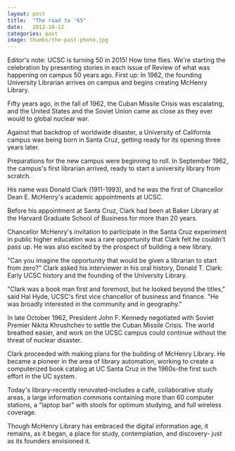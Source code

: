 ```yaml
---
layout: post
title:  "The road to '65"
date:   2012-10-12
categories: past
image: thumbs/the-past-photo.jpg
---
```

Editor's note: UCSC is turning 50 in 2015! How time flies. We're starting the celebration by presenting stories in each issue of Review of what was happening on campus 50 years ago. First up: In 1962, the founding University Librarian arrives on campus and begins creating McHenry Library.

Fifty years ago, in the fall of 1962, the Cuban Missile Crisis was escalating, and the United States and the Soviet Union came as close as they ever would to global nuclear war. 

Against that backdrop of worldwide disaster, a University of California campus was being born in Santa Cruz, getting ready for its opening three years later. 

Preparations for the new campus were beginning to roll. In September 1962, the campus's first librarian arrived, ready to start a university library from scratch. 

His name was Donald Clark (1911-1993), and he was the first of Chancellor Dean E. McHenry's academic appointments at UCSC. 

Before his appointment at Santa Cruz, Clark had been at Baker Library at the Harvard Graduate School of Business for more than 20 years. 

Chancellor McHenry's invitation to participate in the Santa Cruz experiment in public higher education was a rare opportunity that Clark felt he couldn't pass up. He was also excited by the prospect of building a new library. 

"Can you imagine the opportunity that would be given a librarian to start from zero?" Clark asked his interviewer in his oral history, Donald T. Clark: Early UCSC history and the founding of the University Library. 

"Clark was a book man first and foremost, but he looked beyond the titles," said Hal Hyde, UCSC's first vice chancellor of business and finance. "He was broadly interested in the community and in geography." 

In late October 1962, President John F. Kennedy negotiated with Soviet Premier Nikita Khrushchev to settle the Cuban Missile Crisis. The world breathed easier, and work on the UCSC campus could continue without the threat of nuclear disaster. 

Clark proceeded with making plans for the building of McHenry Library. He became a pioneer in the area of library automation, working to create a computerized book catalog at UC Santa Cruz in the 1960s-the first such effort in the UC system. 

Today's library-recently renovated-includes a caf&#233;, collaborative study areas, a large information commons containing more than 60 computer stations, a "laptop bar" with stools for optimum studying, and full wireless coverage. 

Though McHenry Library has embraced the digital information age, it remains, as it began, a place for study, contemplation, and discovery- just as its founders envisioned it. 